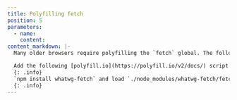 ```yaml
---
title: Polyfilling fetch
position: 5
parameters:
  - name:
    content:
content_markdown: |-
  Many older browsers require polyfilling the `fetch` global. The following approaches can be used

  Add the following [polyfill.io](https://polyfill.io/v2/docs/) script to your test page `<script src="https://polyfill.io/v2/polyfill?features=fetch"></script>`
  {: .info}
  `npm install whatwg-fetch` and load `./node_modules/whatwg-fetch/fetch.js` into the page, either in a script tag or by referencing in your test runner config.
  {: .info}
---
```

